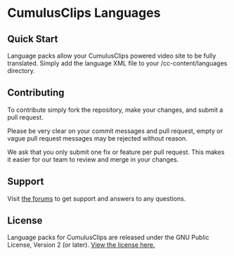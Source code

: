 # CumulusClips Languages

## Quick Start

Language packs allow your CumulusClips powered video site to be fully translated. Simply add the language XML file to your /cc-content/languages directory.

## Contributing

To contribute simply fork the repository, make your changes, and submit a pull request.

Please be very clear on your commit messages and pull request, empty or vague pull request messages may be rejected without reason.

We ask that you only submit one fix or feature per pull request. This makes it easier for our team to review and merge in your changes.

## Support

Visit [the forums](http://cumulusclips.org/forums) to get support and answers to any questions.

## License

Language packs for CumulusClips are released under the GNU Public License, Version 2 (or later). [View the license here.](http://cumulusclips.org/LICENSE.txt)





